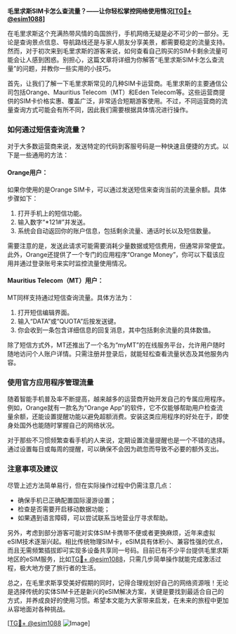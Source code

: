 **毛里求斯SIM卡怎么查流量？——让你轻松掌控网络使用情况[[TG💪+ @esim1088](https://t.me/s/esim1088)]**

在毛里求斯这个充满热带风情的岛国旅行，手机网络无疑是必不可少的一部分。无论是查询景点信息、导航路线还是与家人朋友分享美景，都需要稳定的流量支持。然而，对于初次来到毛里求斯的游客来说，如何查看自己购买的SIM卡剩余流量可能会让人感到困惑。别担心，这篇文章将详细为你解答“毛里求斯SIM卡怎么查流量”的问题，并教你一些实用的小技巧。

首先，让我们了解一下毛里求斯常见的几种SIM卡运营商。毛里求斯的主要通信公司包括Orange、Mauritius Telecom（MT）和Eden Telecom等。这些运营商提供的SIM卡价格实惠、覆盖广泛，非常适合短期游客使用。不过，不同运营商的流量查询方式可能会有所不同，因此我们需要根据具体情况进行操作。

### 如何通过短信查询流量？

对于大多数运营商来说，发送特定的代码到客服号码是一种快速且便捷的方式。以下是一些通用的方法：

#### Orange用户：
如果你使用的是Orange SIM卡，可以通过发送短信来查询当前的流量余额。具体步骤如下：
1. 打开手机上的短信功能。
2. 输入数字“*121#”并发送。
3. 系统会自动返回你的账户信息，包括剩余流量、通话时长以及短信数量。

需要注意的是，发送此请求可能需要消耗少量数据或短信费用，但通常非常便宜。此外，Orange还提供了一个专门的应用程序“Orange Money”，你可以下载该应用并通过登录账号来实时监控流量使用情况。

#### Mauritius Telecom（MT）用户：
MT同样支持通过短信查询流量。具体方法为：
1. 打开短信编辑界面。
2. 输入“DATA”或“QUOTA”后按发送键。
3. 你会收到一条包含详细信息的回复消息，其中包括剩余流量的具体数值。

除了短信方式外，MT还推出了一个名为“myMT”的在线服务平台，允许用户随时随地访问个人账户详情。只需注册并登录后，就能轻松查看流量状态及其他服务内容。

### 使用官方应用程序管理流量

随着智能手机普及率不断提高，越来越多的运营商开始开发自己的专属应用程序。例如，Orange就有一款名为“Orange App”的软件，它不仅能够帮助用户检查流量余额，还能设置提醒功能以避免超额消费。安装这类应用程序的好处在于，即使身处国外也能随时掌握自己的网络状况。

对于那些不习惯频繁查看手机的人来说，定期设置流量提醒也是一个不错的选择。通过设置每日或每周的提醒，可以确保不会因为疏忽而导致不必要的额外支出。

### 注意事项及建议

尽管上述方法简单易行，但在实际操作过程中仍需注意几点：
- 确保手机已正确配置国际漫游设置；
- 检查是否需要开启移动数据功能；
- 如果遇到语言障碍，可以尝试联系当地营业厅寻求帮助。

另外，考虑到部分游客可能对实体SIM卡携带不便或者更换麻烦，近年来虚拟eSIM技术逐渐兴起。相比传统物理SIM卡，eSIM具有体积小、兼容性强的优点，而且无需频繁插拔即可实现多设备共享同一号码。目前已有不少平台提供毛里求斯地区的eSIM服务，比如[TG💪+ @esim1088](https://t.me/s/esim1088)，只需几步简单操作就能完成激活过程，极大地方便了旅行者的生活。

总之，在毛里求斯享受美好假期的同时，记得合理规划好自己的网络资源哦！无论是选择传统的实体SIM卡还是新兴的eSIM解决方案，关键是要找到最适合自己的方式，并养成良好的使用习惯。希望本文能为大家带来启发，在未来的旅程中更加从容地面对各种挑战。

[[TG💪+ @esim1088](https://t.me/s/esim1088) ![Image](https://i.postimg.cc/4NQfJmqS/Snipaste-2025-05-13-00-14-12.png)]